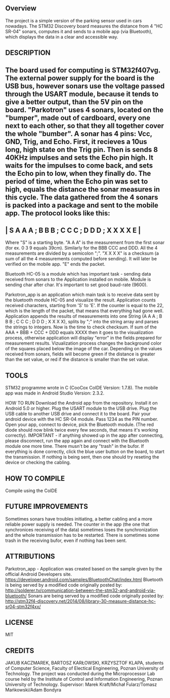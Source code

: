 ﻿## Overview
The project is a simple version of the parking sensor used in cars nowadays. The STM32 Discovery board measures the distance from 
4 "HC SR-04" sonars, computes it and sends to a mobile app (via Bluetooth), which displays the data in a clear and accessible way.

## DESCRIPTION
The board used for computing is STM32f407vg. The external power supply for the board is the USB bus, however sonars use
the voltage passed through the USART module, because it tends to give a better output, than the 5V pin on the board.
"Parkotron" uses 4 sonars, located on the "bumper", made out of cardboard, every one next to each other, so that they all together 
cover the whole "bumber". A sonar has 4 pins: Vcc, GND, Trig, and Echo. First, it recieves a 10us long, high state on the Trig pin.
Then is sends 8 40KHz impulses and sets the Echo pin high. It waits for the impulses to come back, and sets the Echo pin to low, when they finally do. The period of time, when the Echo pin was set to high, equals the distance the sonar measures in this cycle.
The data gathered from the 4 sonars is packed into a package and sent to the mobile app. The protocol looks like this:
-----------------------------------------------
| S A A A ; B B B ; C C C ; D D D ; X X X X E |
-----------------------------------------------
Where "S" is a starting byte. "A A A" is the measurement from the first sonar (for ex. 0 3 9 equals 39cm). Similarly for the BBB CCC and DDD.
All the 4 measurements are divided by a semicolon ";". "X X X X" is a checksum (a sum of all the 4 measurements computed before sending).
It will later be verified on the mobile app. "E" ends the packet.

Bluetooth HC-05 is a module which has important task - sending data received from sonars to the Application installed on mobile. Module is sending char after char. It's important to set good baud-rate (9600).

Parkotron_app is an application which main task is to receive data sent by the bluetooth module HC-05 and visualize the result. 
Application counts received characters, starting from 'S' to 'E'. If the counter is equal to the 22, which is the length of the packet, 
that means that everything had gone well. Application appends the results of measurements into one String
(A A A ; B B B ; C C C ; D D D ; X X X X), 
splits by ";" into the string array and parses the strings to integers. Now is the time to check checksum. If sum of the AAA + BBB + CCC + DDD equals XXXX then it goes to the
visualization process, otherwise application will display "error" in the fields prepared for measurement results. 
Vizualization process changes the background color of the squares placed below the image of the car. Depending on the values received from sonars, fields will become green if the distance is greater than the set value, or red if the distance is smaller than the set value.


## TOOLS 
STM32 programme wrote in C (CooCox CoIDE Version: 1.7.8). The mobile app was made in Android Studio Version: 2.3.2.

HOW TO RUN 
Download the Android app from the repository. Install it on Android 5.0 or higher.
Plug the USART module to the USB drive. Plug the USB cable to another USB drive and connect it to the board. Pair your android device with
the HC SR-04 module. Pass 1234 as the PIN number. Open your app, connect to device, pick the Bluetooth module. (The red diode should now blink twice every few seconds, that means it's working correctly). IMPORTANT - if anything showed up in the app after connecting, please disconnect, run the app again and connect with the Bluetooth module one more time. There musn't be any "trash" in the bufor. If everything is done correctly, click the blue user button on the board, to start the transmission. If nothing is being sent, then one should try reseting the device or checking the cabling.

## HOW TO COMPILE 
Compile using the CoIDE

## FUTURE IMPROVEMENTS
Sometimes sonars have troubles initiating, a better cabling and a more reliable power supply is needed. The counter in the app (the one that synchronices receiving of the data) sometimes loses the synchronization and the whole transmission has to be restarted. There is sometimes some trash in the receiving bufor, even if nothing has been sent. 

## ATTRIBUTIONS 
Parkotron_app - Application was created based on the sample given by the official Android Developers site. 
https://developer.android.com/samples/BluetoothChat/index.html
Bluetooth is being served by a modified code originally posted 
by:
http://solderer.tv/communication-between-the-stm32-and-android-via-bluetooth/
Sonars are being served by a modified code originally posted by: 
http://stm32f4-discovery.net/2014/08/library-30-measure-distance-hc-sr04-stm32f4xx/

## LICENSE
MIT

## CREDITS
JAKUB KACZMAREK, BARTOSZ KARŁOWSKI, KRZYSZTOF KLAPA, students of Computer Science, Faculty of Electical Engineering, Poznan University of Technology.
The project was conducted during the Microprocessor Lab course held by the Institute of Control and Information Engineering, Poznan University of Technology.
Supervisor: Marek Kraft/Michał Fularz/Tomasz Mańkowski/Adam Bondyra